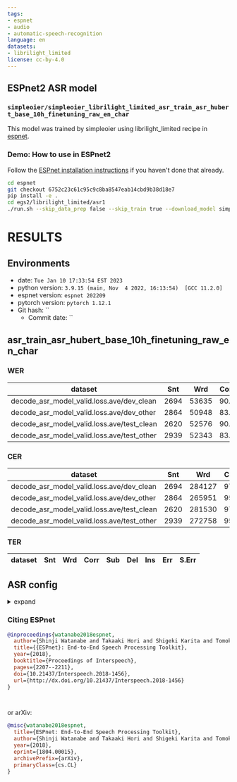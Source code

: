```yaml
---
tags:
- espnet
- audio
- automatic-speech-recognition
language: en
datasets:
- librilight_limited
license: cc-by-4.0
---
```


## ESPnet2 ASR model 

### `simpleoier/simpleoier_librilight_limited_asr_train_asr_hubert_base_10h_finetuning_raw_en_char`

This model was trained by simpleoier using librilight_limited recipe in [espnet](https://github.com/espnet/espnet/).

### Demo: How to use in ESPnet2

Follow the [ESPnet installation instructions](https://espnet.github.io/espnet/installation.html)
if you haven't done that already.

```bash
cd espnet
git checkout 6752c23c61c95c9c8ba8547eab14cbd9b38d18e7
pip install -e .
cd egs2/librilight_limited/asr1
./run.sh --skip_data_prep false --skip_train true --download_model simpleoier/simpleoier_librilight_limited_asr_train_asr_hubert_base_10h_finetuning_raw_en_char
```

<!-- Generated by scripts/utils/show_asr_result.sh -->
# RESULTS
## Environments
- date: `Tue Jan 10 17:33:54 EST 2023`
- python version: `3.9.15 (main, Nov  4 2022, 16:13:54)  [GCC 11.2.0]`
- espnet version: `espnet 202209`
- pytorch version: `pytorch 1.12.1`
- Git hash: ``
  - Commit date: ``

## asr_train_asr_hubert_base_10h_finetuning_raw_en_char
### WER

|dataset|Snt|Wrd|Corr|Sub|Del|Ins|Err|S.Err|
|---|---|---|---|---|---|---|---|---|
|decode_asr_model_valid.loss.ave/dev_clean|2694|53635|90.3|9.3|0.5|0.7|10.4|74.8|
|decode_asr_model_valid.loss.ave/dev_other|2864|50948|83.8|15.1|1.1|1.2|17.4|83.9|
|decode_asr_model_valid.loss.ave/test_clean|2620|52576|90.2|9.4|0.4|0.7|10.5|75.2|
|decode_asr_model_valid.loss.ave/test_other|2939|52343|83.6|15.2|1.1|1.3|17.6|85.3|

### CER

|dataset|Snt|Wrd|Corr|Sub|Del|Ins|Err|S.Err|
|---|---|---|---|---|---|---|---|---|
|decode_asr_model_valid.loss.ave/dev_clean|2694|284127|97.8|1.2|1.0|0.8|3.0|74.8|
|decode_asr_model_valid.loss.ave/dev_other|2864|265951|95.4|2.5|2.0|1.5|6.1|83.9|
|decode_asr_model_valid.loss.ave/test_clean|2620|281530|97.8|1.2|1.0|0.8|3.0|75.2|
|decode_asr_model_valid.loss.ave/test_other|2939|272758|95.5|2.5|2.0|1.6|6.1|85.3|

### TER

|dataset|Snt|Wrd|Corr|Sub|Del|Ins|Err|S.Err|
|---|---|---|---|---|---|---|---|---|

## ASR config

<details><summary>expand</summary>

```
config: conf/tuning/train_asr_hubert_base_10h_finetuning.yaml
print_config: false
log_level: INFO
dry_run: false
iterator_type: sequence
output_dir: exp/asr_train_asr_hubert_base_10h_finetuning_raw_en_char
ngpu: 1
seed: 0
num_workers: 1
num_att_plot: 3
dist_backend: nccl
dist_init_method: env://
dist_world_size: null
dist_rank: null
local_rank: 0
dist_master_addr: null
dist_master_port: null
dist_launcher: null
multiprocessing_distributed: false
unused_parameters: true
sharded_ddp: false
cudnn_enabled: true
cudnn_benchmark: false
cudnn_deterministic: true
collect_stats: false
write_collected_feats: false
max_epoch: 100
patience: null
val_scheduler_criterion:
- valid
- loss
early_stopping_criterion:
- valid
- loss
- min
best_model_criterion:
-   - valid
    - loss
    - min
keep_nbest_models: 10
nbest_averaging_interval: 0
grad_clip: 5.0
grad_clip_type: 2.0
grad_noise: false
accum_grad: 1
no_forward_run: false
resume: true
train_dtype: float32
use_amp: false
log_interval: null
use_matplotlib: true
use_tensorboard: true
create_graph_in_tensorboard: false
use_wandb: false
wandb_project: null
wandb_id: null
wandb_entity: null
wandb_name: null
wandb_model_log_interval: -1
detect_anomaly: false
pretrain_path: null
init_param:
- ../../librispeech/ssl1/exp/hubert_iter1_train_ssl_torchaudiohubert_base_960h_pretrain_it1_raw/valid.loss.ave.pth:encoder:encoder
ignore_init_mismatch: false
freeze_param: []
num_iters_per_epoch: null
batch_size: 20
valid_batch_size: null
batch_bins: 3200000
valid_batch_bins: null
train_shape_file:
- exp/asr_stats_raw_en_char/train/speech_shape
- exp/asr_stats_raw_en_char/train/text_shape.char
valid_shape_file:
- exp/asr_stats_raw_en_char/valid/speech_shape
- exp/asr_stats_raw_en_char/valid/text_shape.char
batch_type: numel
valid_batch_type: null
fold_length:
- 80000
- 150
sort_in_batch: descending
sort_batch: descending
multiple_iterator: false
chunk_length: 500
chunk_shift_ratio: 0.5
num_cache_chunks: 1024
train_data_path_and_name_and_type:
-   - dump/raw/train_10h/wav.scp
    - speech
    - sound
-   - dump/raw/train_10h/text
    - text
    - text
valid_data_path_and_name_and_type:
-   - dump/raw/dev_clean/wav.scp
    - speech
    - sound
-   - dump/raw/dev_clean/text
    - text
    - text
allow_variable_data_keys: false
max_cache_size: 0.0
max_cache_fd: 32
valid_max_cache_size: null
optim: adam
optim_conf:
    lr: 5.0e-05
scheduler: warmuplr
scheduler_conf:
    warmup_steps: 8000
token_list:
- <blank>
- <unk>
- <space>
- E
- T
- A
- O
- N
- I
- H
- S
- R
- D
- L
- U
- M
- W
- C
- F
- G
- Y
- P
- B
- V
- K
- ''''
- X
- J
- Q
- Z
- <sos/eos>
init: xavier_uniform
input_size: 1
ctc_conf:
    dropout_rate: 0.0
    ctc_type: builtin
    reduce: true
    ignore_nan_grad: null
    zero_infinity: true
joint_net_conf: null
use_preprocessor: true
token_type: char
bpemodel: null
non_linguistic_symbols: null
cleaner: null
g2p: null
speech_volume_normalize: null
rir_scp: null
rir_apply_prob: 1.0
noise_scp: null
noise_apply_prob: 1.0
noise_db_range: '13_15'
short_noise_thres: 0.5
frontend: null
frontend_conf: {}
specaug: null
specaug_conf: {}
normalize: null
normalize_conf: {}
model: espnet
model_conf:
    ctc_weight: 1.0
    lsm_weight: 0.1
    length_normalized_loss: false
preencoder: null
preencoder_conf: {}
encoder: torchaudiohubert
encoder_conf:
    encoder_projection_dropout: 0.0
    encoder_attention_dropout: 0.0
    encoder_ff_interm_dropout: 0.1
    encoder_dropout: 0.0
    encoder_layer_drop: 0.05
    mask_prob: 0.65
    mask_channel_prob: 0.5
    mask_channel_length: 64
    num_classes: 500
    finetuning: true
    freeze_encoder_updates: 10000
postencoder: null
postencoder_conf: {}
decoder: rnn
decoder_conf: {}
preprocessor: default
preprocessor_conf: {}
required:
- output_dir
- token_list
version: '202209'
distributed: false
```

</details>



### Citing ESPnet

```BibTex
@inproceedings{watanabe2018espnet,
  author={Shinji Watanabe and Takaaki Hori and Shigeki Karita and Tomoki Hayashi and Jiro Nishitoba and Yuya Unno and Nelson Yalta and Jahn Heymann and Matthew Wiesner and Nanxin Chen and Adithya Renduchintala and Tsubasa Ochiai},
  title={{ESPnet}: End-to-End Speech Processing Toolkit},
  year={2018},
  booktitle={Proceedings of Interspeech},
  pages={2207--2211},
  doi={10.21437/Interspeech.2018-1456},
  url={http://dx.doi.org/10.21437/Interspeech.2018-1456}
}




```

or arXiv:

```bibtex
@misc{watanabe2018espnet,
  title={ESPnet: End-to-End Speech Processing Toolkit}, 
  author={Shinji Watanabe and Takaaki Hori and Shigeki Karita and Tomoki Hayashi and Jiro Nishitoba and Yuya Unno and Nelson Yalta and Jahn Heymann and Matthew Wiesner and Nanxin Chen and Adithya Renduchintala and Tsubasa Ochiai},
  year={2018},
  eprint={1804.00015},
  archivePrefix={arXiv},
  primaryClass={cs.CL}
}
```

